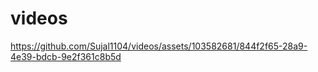 # videos

https://github.com/Sujal1104/videos/assets/103582681/844f2f65-28a9-4e39-bdcb-9e2f361c8b5d

